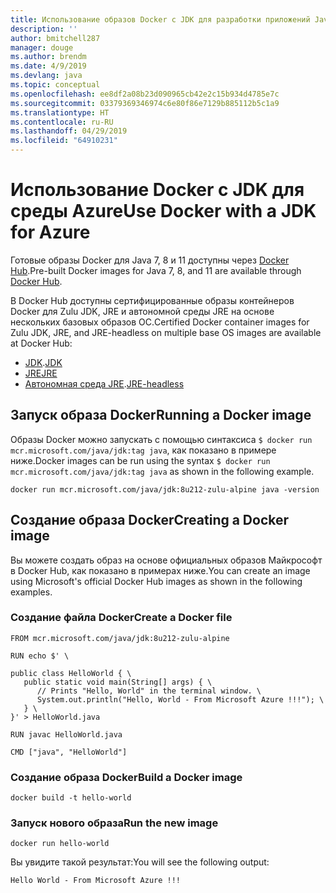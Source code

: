 ```yaml
---
title: Использование образов Docker с JDK для разработки приложений Java в Azure
description: ''
author: bmitchell287
manager: douge
ms.author: brendm
ms.date: 4/9/2019
ms.devlang: java
ms.topic: conceptual
ms.openlocfilehash: ee8df2a08b23d090965cb42e2c15b934d4785e7c
ms.sourcegitcommit: 03379369346974c6e80f86e7129b885112b5c1a9
ms.translationtype: HT
ms.contentlocale: ru-RU
ms.lasthandoff: 04/29/2019
ms.locfileid: "64910231"
---
```

# <a name="use-docker-with-a-jdk-for-azure"></a><span data-ttu-id="31177-102">Использование Docker с JDK для среды Azure</span><span class="sxs-lookup"><span data-stu-id="31177-102">Use Docker with a JDK for Azure</span></span> 

<span data-ttu-id="31177-103">Готовые образы Docker для Java 7, 8 и 11 доступны через [Docker Hub](https://hub.docker.com/_/microsoft-java-se).</span><span class="sxs-lookup"><span data-stu-id="31177-103">Pre-built Docker images for Java 7, 8, and 11 are available through [Docker Hub](https://hub.docker.com/_/microsoft-java-se).</span></span>

<span data-ttu-id="31177-104">В Docker Hub доступны сертифицированные образы контейнеров Docker для Zulu JDK, JRE и автономной среды JRE на основе нескольких базовых образов ОС.</span><span class="sxs-lookup"><span data-stu-id="31177-104">Certified Docker container images for Zulu JDK, JRE, and JRE-headless on multiple base OS images are available at Docker Hub:</span></span>

* <span data-ttu-id="31177-105">[JDK](https://hub.docker.com/_/microsoft-java-jdk).</span><span class="sxs-lookup"><span data-stu-id="31177-105">[JDK](https://hub.docker.com/_/microsoft-java-jdk)</span></span>
* [<span data-ttu-id="31177-106">JRE</span><span class="sxs-lookup"><span data-stu-id="31177-106">JRE</span></span>](https://hub.docker.com/_/microsoft-java-jre)
* <span data-ttu-id="31177-107">[Автономная среда JRE](https://hub.docker.com/_/microsoft-java-jre-headless).</span><span class="sxs-lookup"><span data-stu-id="31177-107">[JRE-headless](https://hub.docker.com/_/microsoft-java-jre-headless)</span></span>

## <a name="running-a-docker-image"></a><span data-ttu-id="31177-108">Запуск образа Docker</span><span class="sxs-lookup"><span data-stu-id="31177-108">Running a Docker image</span></span>

<span data-ttu-id="31177-109">Образы Docker можно запускать с помощью синтаксиса `$ docker run mcr.microsoft.com/java/jdk:tag java`, как показано в примере ниже.</span><span class="sxs-lookup"><span data-stu-id="31177-109">Docker images can be run using the syntax `$ docker run mcr.microsoft.com/java/jdk:tag java` as shown in the following example.</span></span>

```cli
docker run mcr.microsoft.com/java/jdk:8u212-zulu-alpine java -version 
```

## <a name="creating-a-docker-image"></a><span data-ttu-id="31177-110">Создание образа Docker</span><span class="sxs-lookup"><span data-stu-id="31177-110">Creating a Docker image</span></span>

<span data-ttu-id="31177-111">Вы можете создать образ на основе официальных образов Майкрософт в Docker Hub, как показано в примерах ниже.</span><span class="sxs-lookup"><span data-stu-id="31177-111">You can create an image using Microsoft's official Docker Hub images as shown in the following examples.</span></span>

### <a name="create-a-docker-file"></a><span data-ttu-id="31177-112">Создание файла Docker</span><span class="sxs-lookup"><span data-stu-id="31177-112">Create a Docker file</span></span>

```cli
FROM mcr.microsoft.com/java/jdk:8u212-zulu-alpine 
  
RUN echo $' \
  
public class HelloWorld { \
   public static void main(String[] args) { \
      // Prints "Hello, World" in the terminal window. \
      System.out.println("Hello, World - From Microsoft Azure !!!"); \
   } \
}' > HelloWorld.java
  
RUN javac HelloWorld.java
  
CMD ["java", "HelloWorld"]
```

### <a name="build-a-docker-image"></a><span data-ttu-id="31177-113">Создание образа Docker</span><span class="sxs-lookup"><span data-stu-id="31177-113">Build a Docker image</span></span>

```cli
docker build -t hello-world
```

### <a name="run-the-new-image"></a><span data-ttu-id="31177-114">Запуск нового образа</span><span class="sxs-lookup"><span data-stu-id="31177-114">Run the new image</span></span>

```cli
docker run hello-world
```

<span data-ttu-id="31177-115">Вы увидите такой результат:</span><span class="sxs-lookup"><span data-stu-id="31177-115">You will see the following output:</span></span>

```output
Hello World - From Microsoft Azure !!!
```
